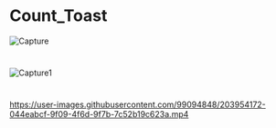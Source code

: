 # Count_Toast

![Capture](https://user-images.githubusercontent.com/99094848/202840579-bb3a77e3-9523-41ac-9b7b-cdeed89a1ce7.PNG)
#
![Capture1](https://user-images.githubusercontent.com/99094848/202840582-7446a133-400e-4fa1-9e59-c727b6970625.PNG)
#
https://user-images.githubusercontent.com/99094848/203954172-044eabcf-9f09-4f6d-9f7b-7c52b19c623a.mp4
